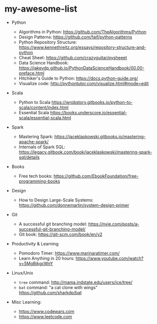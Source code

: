 # my-awesome-list

- Python    
    - Algorithms in Python: https://github.com/TheAlgorithms/Python
    - Design Patterns: https://github.com/faif/python-patterns
    - Python Repository Structure: https://www.kennethreitz.org/essays/repository-structure-and-python
    - Cheat Sheet: https://github.com/crazyguitar/pysheeet
    - Data Science Handbook: https://jakevdp.github.io/PythonDataScienceHandbook/00.00-preface.html
    - Hitchiker's Guide to Python: https://docs.python-guide.org/
    - Visualize code: http://pythontutor.com/visualize.html#mode=edit

- Scala
    - Python to Scala https://wrobstory.gitbooks.io/python-to-scala/content/index.html
    - Essential Scala https://books.underscore.io/essential-scala/essential-scala.html
    
- Spark
    - Mastering Spark: https://jaceklaskowski.gitbooks.io/mastering-apache-spark/
    - Internals of Spark SQL: https://legacy.gitbook.com/book/jaceklaskowski/mastering-spark-sql/details
    
- Books
    - Free tech books: https://github.com/EbookFoundation/free-programming-books
  
- Design
    - How to Design Large-Scale Systems: https://github.com/donnemartin/system-design-primer
 
- Git
    - A successful git branching model: https://nvie.com/posts/a-successful-git-branching-model/
    - Git book: https://git-scm.com/book/en/v2
  
- Productivity & Learning
    - Pomodoro Timer: https://www.marinaratimer.com/
    - Learn Anything in 20 hours: https://www.youtube.com/watch?v=5MgBikgcWnY
  
- Linux/Unix
    - `tree` command: http://mama.indstate.edu/users/ice/tree/
    - `bat` command: "a cat clone with wings" https://github.com/sharkdp/bat
    
- Misc Learning:
    - https://www.codewars.com
    - https://www.leetcode.com
